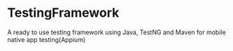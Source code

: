 # TestingFramework

A ready to use testing framework using Java, TestNG and Maven for mobile native app testing(Appium)
